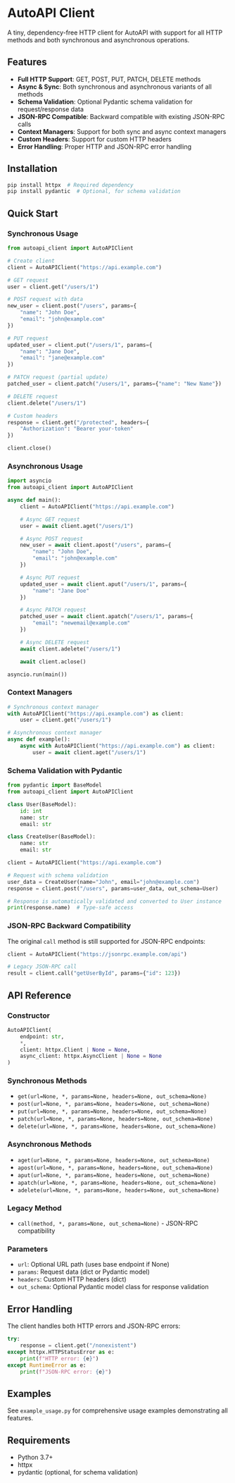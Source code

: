 # AutoAPI Client

A tiny, dependency-free HTTP client for AutoAPI with support for all HTTP methods and both synchronous and asynchronous operations.

## Features

- **Full HTTP Support**: GET, POST, PUT, PATCH, DELETE methods
- **Async & Sync**: Both synchronous and asynchronous variants of all methods
- **Schema Validation**: Optional Pydantic schema validation for request/response data
- **JSON-RPC Compatible**: Backward compatible with existing JSON-RPC calls
- **Context Managers**: Support for both sync and async context managers
- **Custom Headers**: Support for custom HTTP headers
- **Error Handling**: Proper HTTP and JSON-RPC error handling

## Installation

```bash
pip install httpx  # Required dependency
pip install pydantic  # Optional, for schema validation
```

## Quick Start

### Synchronous Usage

```python
from autoapi_client import AutoAPIClient

# Create client
client = AutoAPIClient("https://api.example.com")

# GET request
user = client.get("/users/1")

# POST request with data
new_user = client.post("/users", params={
    "name": "John Doe",
    "email": "john@example.com"
})

# PUT request
updated_user = client.put("/users/1", params={
    "name": "Jane Doe",
    "email": "jane@example.com"
})

# PATCH request (partial update)
patched_user = client.patch("/users/1", params={"name": "New Name"})

# DELETE request
client.delete("/users/1")

# Custom headers
response = client.get("/protected", headers={
    "Authorization": "Bearer your-token"
})

client.close()
```

### Asynchronous Usage

```python
import asyncio
from autoapi_client import AutoAPIClient

async def main():
    client = AutoAPIClient("https://api.example.com")

    # Async GET request
    user = await client.aget("/users/1")

    # Async POST request
    new_user = await client.apost("/users", params={
        "name": "John Doe",
        "email": "john@example.com"
    })

    # Async PUT request
    updated_user = await client.aput("/users/1", params={
        "name": "Jane Doe"
    })

    # Async PATCH request
    patched_user = await client.apatch("/users/1", params={
        "email": "newemail@example.com"
    })

    # Async DELETE request
    await client.adelete("/users/1")

    await client.aclose()

asyncio.run(main())
```

### Context Managers

```python
# Synchronous context manager
with AutoAPIClient("https://api.example.com") as client:
    user = client.get("/users/1")

# Asynchronous context manager
async def example():
    async with AutoAPIClient("https://api.example.com") as client:
        user = await client.aget("/users/1")
```

### Schema Validation with Pydantic

```python
from pydantic import BaseModel
from autoapi_client import AutoAPIClient

class User(BaseModel):
    id: int
    name: str
    email: str

class CreateUser(BaseModel):
    name: str
    email: str

client = AutoAPIClient("https://api.example.com")

# Request with schema validation
user_data = CreateUser(name="John", email="john@example.com")
response = client.post("/users", params=user_data, out_schema=User)

# Response is automatically validated and converted to User instance
print(response.name)  # Type-safe access
```

### JSON-RPC Backward Compatibility

The original `call` method is still supported for JSON-RPC endpoints:

```python
client = AutoAPIClient("https://jsonrpc.example.com/api")

# Legacy JSON-RPC call
result = client.call("getUserById", params={"id": 123})
```

## API Reference

### Constructor

```python
AutoAPIClient(
    endpoint: str,
    *,
    client: httpx.Client | None = None,
    async_client: httpx.AsyncClient | None = None
)
```

### Synchronous Methods

- `get(url=None, *, params=None, headers=None, out_schema=None)`
- `post(url=None, *, params=None, headers=None, out_schema=None)`
- `put(url=None, *, params=None, headers=None, out_schema=None)`
- `patch(url=None, *, params=None, headers=None, out_schema=None)`
- `delete(url=None, *, params=None, headers=None, out_schema=None)`

### Asynchronous Methods

- `aget(url=None, *, params=None, headers=None, out_schema=None)`
- `apost(url=None, *, params=None, headers=None, out_schema=None)`
- `aput(url=None, *, params=None, headers=None, out_schema=None)`
- `apatch(url=None, *, params=None, headers=None, out_schema=None)`
- `adelete(url=None, *, params=None, headers=None, out_schema=None)`

### Legacy Method

- `call(method, *, params=None, out_schema=None)` - JSON-RPC compatibility

### Parameters

- `url`: Optional URL path (uses base endpoint if None)
- `params`: Request data (dict or Pydantic model)
- `headers`: Custom HTTP headers (dict)
- `out_schema`: Optional Pydantic model class for response validation

## Error Handling

The client handles both HTTP errors and JSON-RPC errors:

```python
try:
    response = client.get("/nonexistent")
except httpx.HTTPStatusError as e:
    print(f"HTTP error: {e}")
except RuntimeError as e:
    print(f"JSON-RPC error: {e}")
```

## Examples

See `example_usage.py` for comprehensive usage examples demonstrating all features.

## Requirements

- Python 3.7+
- httpx
- pydantic (optional, for schema validation)
